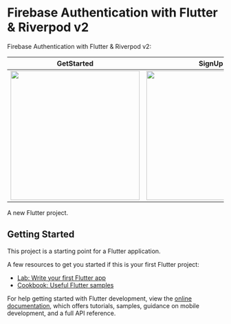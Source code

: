 # Firebase Authentication with Flutter & Riverpod v2

Firebase Authentication with Flutter & Riverpod v2:

| GetStarted | SignUp | SignIn |
| :---: | :---: | :---: |
| <img src="https://user-images.githubusercontent.com/75112184/225824797-0ca316b8-c7b3-4677-a35e-9561e0a82881.png" width=300px> | <img src="https://user-images.githubusercontent.com/75112184/225824776-71224ce5-9690-4e8f-8b01-268cf8697ccb.png" width=300px> | <img src="https://user-images.githubusercontent.com/75112184/225824789-277209e2-d086-43b7-bcb9-5779a1c0b2b7.png" width=300px> |

A new Flutter project.

## Getting Started

This project is a starting point for a Flutter application.

A few resources to get you started if this is your first Flutter project:

- [Lab: Write your first Flutter app](https://docs.flutter.dev/get-started/codelab)
- [Cookbook: Useful Flutter samples](https://docs.flutter.dev/cookbook)

For help getting started with Flutter development, view the
[online documentation](https://docs.flutter.dev/), which offers tutorials,
samples, guidance on mobile development, and a full API reference.
